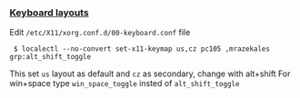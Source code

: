 ### [Keyboard layouts](https://wiki.manjaro.org/index.php?title=Openbox:_Switch_languages_using_the_keyboard_and_xxkb)
Edit `/etc/X11/xorg.conf.d/00-keyboard.conf` file
```
 $ localectl --no-convert set-x11-keymap us,cz pc105 ,mrazekales grp:alt_shift_toggle
```
  This set `us` layout as default and `cz` as secondary, change with alt+shift
  For win+space type `win_space_toggle` insted of `alt_shift_toggle`
